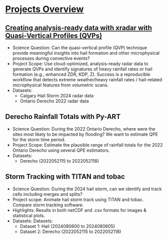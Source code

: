 # [Projects Overview](https://docs.google.com/presentation/d/1nhTSNZ7JFN-Y09PDerS4UXK4lhb0kFNxSGGrOOjriJk/edit?usp=sharing)

## [Creating analysis-ready data with xradar with Quasi-Vertical Profiles (QVPs)](notebooks/Analysis-Ready/ARCO-Datasets.ipynb)
- Science Question: Can the quasi-vertical profile (QVP) technique provide meaningful insights into hail formation and other microphysical processes during convective events?
- Project Scope: Use cloud-optimized, analysis-ready radar data to generate QVPs and identify signatures of heavy rainfall rates or hail formation (e.g., enhanced ZDR, KDP, Z). Success is a reproducible workflow that detects extreme weather/heavy rainfall rates / hail-related microphysical features from volumetric scans.
- Datasets:
  - Calgary Hail Storm 2024 radar data
  - Ontario Derecho 2022 radar data

## Derecho Rainfall Totals with Py-ART

- Science Question: During the 2022 Ontario Derecho, where were the sites most likely to be impacted by flooding? We want to estimate QPE for the storm time period.
- Project Scope: Estimate the plausible range of rainfall totals for the 2022 Ontario Derecho using several QPE estimators.
- Datasets:
  - Derecho (2022052115  to 2022052118)

## Storm Tracking with TITAN and tobac
- Science Question: During the 2024 hail storm, can we identify and track cells including merges and splits?
- Project scope: Animate hail storm track using TITAN and tobac.  Compare storm tracking software.
- Highlights: Results in both netCDF and .csv formats for images & statistical plots. 
- Datasets: Datasets:
  - Dataset 1: Hail (2024080600 to 2024080605)
  - Dataset 2: Derecho (2022052115  to 2022052118)

